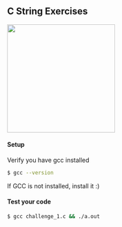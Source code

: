 

## C String Exercises

<img src="https://media.giphy.com/media/QW2KVsnNquaiI/giphy.gif" width="250">


#### Setup
Verify you have gcc installed
```bash
$ gcc --version
```

If GCC is not installed, install it :)

#### Test your code
```bash
$ gcc challenge_1.c && ./a.out
```
